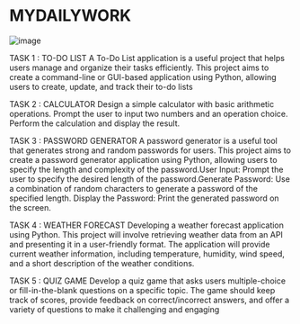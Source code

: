 # MYDAILYWORK
![image](https://github.com/user-attachments/assets/7f5e9233-7db7-4f8d-a658-063b4c42aa38)

TASK 1 : TO-DO LIST
A To-Do List application is a useful project that helps users manage and organize their tasks efficiently. This project aims to create a command-line or GUI-based application using Python, allowing users to create, update, and track their to-do lists

TASK 2 : CALCULATOR
Design a simple calculator with basic arithmetic operations. Prompt the user to input two numbers and an operation choice. Perform the calculation and display the result.

TASK 3 : PASSWORD GENERATOR
A password generator is a useful tool that generates strong and random passwords for users. This project aims to create a password generator application using Python, allowing users to specify the length and complexity of the password.User Input: Prompt the user to specify the desired length of the password.Generate Password: Use a combination of random characters to generate a password of the specified length. Display the Password: Print the generated password on the screen.

TASK 4 : WEATHER FORECAST
Developing a weather forecast application using Python. This project will involve retrieving weather data from an API and presenting it in a user-friendly format. The application will provide current weather information, including temperature, humidity, wind speed, and a short description of the weather conditions.

TASK 5 : QUIZ GAME
Develop a quiz game that asks users multiple-choice or fill-in-the-blank questions on a specific topic. The game should keep track of scores, provide feedback on correct/incorrect answers, and offer a variety of questions to make it challenging and engaging
